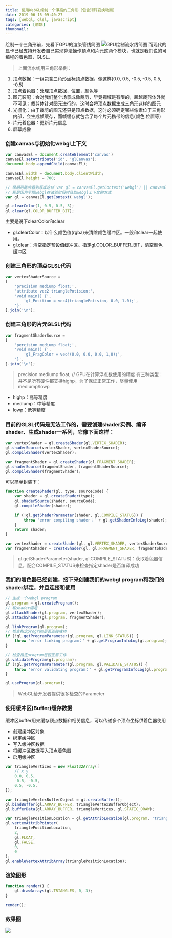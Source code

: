 ```yaml
---
title: 使用WebGL绘制一个漂亮的三角形（包含矩阵变换动画）
date: 2019-06-15 09:40:27
tags: [webgl, glsl, javascript]
categories: [前端]
thumbnail:
---
```


绘制一个三角形前，先看下GPU的渲染管线简图
![GPU绘制流水线简图](http://cdn.compelcode.com/image/fe/gpu-rendering-pipeline.jpg)
而现代的显卡已经支持开发者自己实现算法操作顶点和片元这两个模块，也就是我们说的可编程的着色器，GLSL。
> 上面流水线用三角形举例：

1. 顶点数据：一组包含三角形坐标顶点数据，像这样[0.0, 0.5, -0.5, -0.5, 0.5, -0.5]
2. 顶点着色器：处理顶点数据，位置，颜色等
3. 图元装配：会对我们整个场景成像裁剪，毕竟视域是有限的，超越裁剪体外就不可见；裁剪体针对图元进行的，这时会将顶点数据生成三角形这样的图元
4. 光栅化：由于裁剪的图元还只是顶点数据，这时必须确定哪些像素位于三角形内部，会生成帧缓存，而帧缓存就包含了每个片元携带的信息(颜色,位置等)
5. 片元着色器：更新片元信息
6. 屏幕成像

### 创建canvas与初始化webgl上下文
``` js 
var canvasEl = document.createElement('canvas')
canvasEl.setAttribute('id', 'glCanvas');
document.body.appendChild(canvasEl);

canvasEl.width = document.body.clientWidth;
canvasEl.height = 700;

// 早期可能会看到写成这样 var gl = canvasEl.getContext('webgl') || canvasEl.getContext('experimental-webgl');
// 那是因为早期webgl在试验阶段时获取webgl上下文的方式
var gl = canvasEl.getContext('webgl');  

gl.clearColor(1, 0.5, 0.5, 3);
gl.clear(gl.COLOR_BUFFER_BIT);
```
主要是说下clearColor和clear
- gl.clearColor：以什么颜色值(rgba)来清除颜色缓冲区。一般和clear一起使用。
- gl.clear：清空指定预设值缓冲区。指定gl.COLOR_BUFFER_BIT，清空颜色缓冲区

### 创建三角形的顶点GLSL代码
``` js
var vertexShaderSource = 
[
    'precision mediump float;',
    'attribute vec2 trianglePotision;',
    'void main() {',
        'gl_Position = vec4(trianglePotision, 0.0, 1.0);',
    '}'
].join('\n');
```

### 创建三角形的片元GLSL代码
``` js 
var fragmentShaderSource = 
[
    'percision mediump float;',
    'void main() {',
        'gl_FragColor = vec4(0.0, 0.0, 0.0, 1,0);',
    '}',
].join('\n');
```
> precision mediump float; // GPU在计算浮点数使用的精度
有三种类型：并不是所有硬件都支持highp，为了保证正常工作，尽量使用mediump/lowp

- highp：高等精度
- mediump：中等精度
- lowp：低等精度

### 目前的GLSL代码是无法工作的，需要创建shader实例、编译shader、生成shader一系列，它像下面这样：
``` js
var vertexShader = gl.createShader(gl.VERTEX_SHADER);
gl.shaderSource(vertexShader, vertexShaderSource);
gl.compileShader(vertexShader);

var fragmentShader = gl.createShader(gl.FRAGMENT_SHADER);
gl.shaderSource(fragmentShader, fragmentShaderSource);
gl.compileShader(fragmentShader);
```
可以简单封装下：
``` js 
function createShader(gl, type, sourceCode) {
    var shader = gl.createShader(type);
    gl.shaderSource(shader, sourceCode);
    gl.compileShader(shader);
    
    if (!gl.getShaderParameter(shader, gl.COMPILE_STATUS)) {
        throw 'error compiling shader：' + gl.getShaderInfoLog(shader);
    }
    return shader;
}

var vertexShader = createShader(gl, gl.VERTEX_SHADER, vertexShaderSource);
var fragmentShader = createShader(gl, gl.FRAGMENT_SHADER, fragmentShaderSource);
```
> gl.getShaderParameter(shader, gl.COMPILE_STATUS)：获取着色器信息，配合COMPILE_STATUS来检查指定shader是否编译成功

### 我们的着色器已经创建，接下来创建我们的webgl program和我们的shader绑定，并且连接和使用
``` js 
// 生成一个webgl program
gl.program = gl.createProgram();
// 和shader绑定
gl.attachShader(gl.program, vertexShader);
gl.attachShader(gl.program, fragmentShader);

gl.linkProgram(gl.program);
// 检查指定program是否连接成功
if (!gl.getProgramParameter(gl.program, gl.LINK_STATUS)) {
    throw 'error linking program：' + gl.getProgramInfoLog(gl.program);
}

// 检查指定program是否正常工作
gl.validateProgram(gl.program);
if (!gl.getProgramParameter(gl.program, gl.VALIDATE_STATUS)) {
    throw 'error validating program：' + gl.getProgramInfoLog(gl.program);
}

gl.useProgram(gl.program);
```
> WebGL给开发者提供很多检查的Parameter

### 使用缓冲区(Buffer)缓存数据
缓冲区buffer用来缓存顶点数据和相关信息，可以传递多个顶点坐标供着色器使用
- 创建缓冲区对象
- 绑定缓冲区
- 写入缓冲区数据
- 将缓冲区数据写入顶点着色器
- 启用缓冲区

``` js
var triangleVertices = new Float32Array([
    // x y
    0.0, 0.5,
    -0.5, -0.5,
    0.5, -0.5,
]);

var triangleVertexBufferObject = gl.createBuffer();
gl.bindBuffer(gl.ARRAY_BUFFER, triangleVertexBufferObject);
gl.bufferData(gl.ARRAY_BUFFER, triangleVertices, gl.STATIC_DRAW);

var trianglePositionLocation = gl.getAttribLocation(gl.program, 'trianglePotision');
gl.vertexAttribPointer(
    trianglePositionLocation,
    2,
    gl.FLOAT,
    gl.FALSE,
    0,
    0
);
gl.enableVertexAttribArray(trianglePositionLocation);
```

### 渲染图形
``` js
function render() {
    gl.drawArrays(gl.TRIANGLES, 0, 3);
}

render();
```
### 效果图
![](http://cdn.compelcode.com/image/fe/webgl-triangle-1.png)